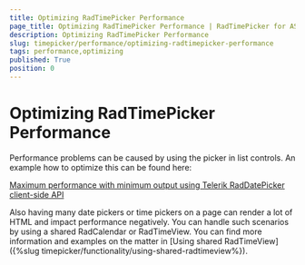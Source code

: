 ```yaml
---
title: Optimizing RadTimePicker Performance
page_title: Optimizing RadTimePicker Performance | RadTimePicker for ASP.NET AJAX Documentation
description: Optimizing RadTimePicker Performance
slug: timepicker/performance/optimizing-radtimepicker-performance
tags: performance,optimizing
published: True
position: 0
---
```


# Optimizing RadTimePicker Performance

Performance problems can be caused by using the picker in list controls. An example how to optimize this can be found here:

[Maximum performance with minimum output using Telerik RadDatePicker client-side API](https://www.telerik.com/blogs/maximum-performance-with-minimum-output-using-telerik-raddatepicker-client-side-api)

Also having many date pickers or time pickers on a page can render a lot of HTML and impact performance negatively. You can handle such scenarios by using a shared RadCalendar or RadTimeView. You can find more information and examples on the matter in [Using shared RadTimeView]({%slug timepicker/functionality/using-shared-radtimeview%}).



 